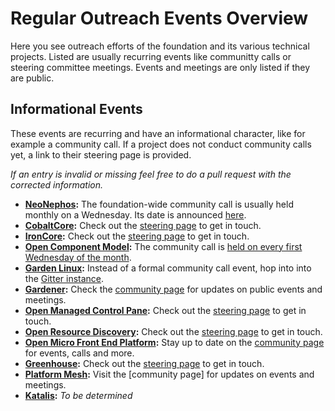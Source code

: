 # Regular Outreach Events Overview

Here you see outreach efforts of the foundation and its various technical projects. Listed are usually recurring events like communitty calls or steering committee meetings.
Events and meetings are only listed if they are public.

## Informational Events

These events are recurring and have an informational character, like for example a community call. If a project does not conduct community calls yet, a link to their steering page is provided.

*If an entry is invalid or missing feel free to do a pull request with the corrected information.*

- **[NeoNephos](https://neonephos.org/events):**  The foundation-wide community call is usually held monthly on a Wednesday. Its date is announced [here](https://neonephos.org/events).
- **[CobaltCore](https://github.com/cobaltcore-dev):** Check out the [steering page](https://github.com/cobaltcore-dev/steering/tree/main) to get in touch.
- **[IronCore](https://github.com/ironcore-dev):**  Check out the [steering page](https://github.com/ironcore-dev/steering/tree/main?tab=readme-ov-file) to get in touch.
- **[Open Component Model](https://github.com/open-component-model/):** The community call is [held on every first Wednesday of the month](https://ocm.software/community/engagement/#community-calls).
- **[Garden Linux](https://github.com/gardenlinux/):**  Instead of a formal community call event, hop into into the [Gitter instance](https://gitter.im/gardenlinux/community).
- **[Gardener](https://github.com/gardener/):**  Check the [community page](https://gardener.cloud/community/) for updates on public events and meetings.
- **[Open Managed Control Pane](https://github.com/open-component-model/ocm-controller):** Check out the [steering page](https://github.com/openmcp-project/.github/tree/69649a4803c7d553f2aea59ca8c31370284f0a72/steering) to get in touch.
- **[Open Resource Discovery](https://github.com/open-resource-discovery):** Check out the [steering page](https://github.com/open-resource-discovery/steering) to get in touch.
- **[Open Micro Front End Platform](https://github.com/openmfp):**  Stay up to date on the [community page](https://github.com/openmfp/community) for events, calls and more.
- **[Greenhouse](https://github.com/cloudoperators):** Check out the [steering page](https://github.com/cloudoperators/steering) to get in touch.
- **[Platform Mesh](https://github.com/platform-mesh):**  Visit the [community page] for updates on events and meetings.
- **[Katalis](https://github.com/telekom/NeoNephos-Katalis):**  *To be determined*
